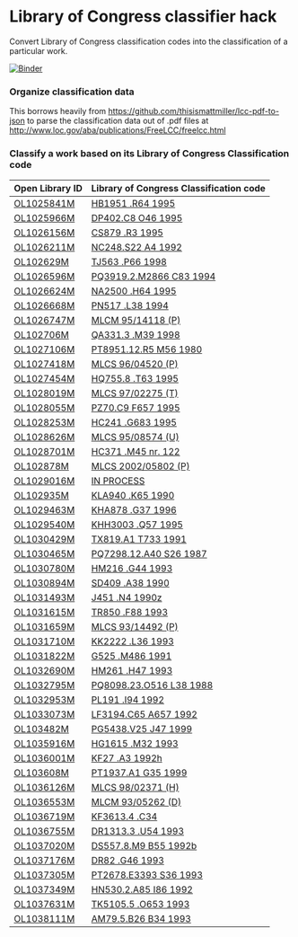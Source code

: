 # Library of Congress classifier hack
Convert Library of Congress classification codes into the classification of a particular work.

[![Binder](https://mybinder.org/badge_logo.svg)](https://mybinder.org/v2/gh/cclauss/library-of-congress-classifier-hack/master)

### Organize classification data
This borrows heavily from https://github.com/thisismattmiller/lcc-pdf-to-json to parse the classification data out of .pdf files at http://www.loc.gov/aba/publications/FreeLCC/freelcc.html

### Classify a work based on its Library of Congress Classification code


Open Library ID | Library of Congress Classification code
-- | --
[OL1025841M](https://openlibrary.org/books/OL1025841M) | [HB1951 .R64 1995](https://openlibrary.org/books/HB1951.R641995)
[OL1025966M](https://openlibrary.org/books/OL1025966M) | [DP402.C8 O46 1995](https://openlibrary.org/books/DP402.C8O461995)
[OL1026156M](https://openlibrary.org/books/OL1026156M) | [CS879 .R3 1995](https://openlibrary.org/books/CS879.R31995)
[OL1026211M](https://openlibrary.org/books/OL1026211M) | [NC248.S22 A4 1992](https://openlibrary.org/books/NC248.S22A41992)
[OL102629M](https://openlibrary.org/books/OL102629M) | [TJ563 .P66 1998](https://openlibrary.org/books/TJ563.P661998)
[OL1026596M](https://openlibrary.org/books/OL1026596M) | [PQ3919.2.M2866 C83 1994](https://openlibrary.org/books/PQ3919.2.M2866C831994)
[OL1026624M](https://openlibrary.org/books/OL1026624M) | [NA2500 .H64 1995](https://openlibrary.org/books/NA2500.H641995)
[OL1026668M](https://openlibrary.org/books/OL1026668M) | [PN517 .L38 1994](https://openlibrary.org/books/PN517.L381994)
[OL1026747M](https://openlibrary.org/books/OL1026747M) | [MLCM 95/14118 (P)](https://openlibrary.org/books/MLCM95/14118(P))
[OL102706M](https://openlibrary.org/books/OL102706M) | [QA331.3 .M39 1998](https://openlibrary.org/books/QA331.3.M391998)
[OL1027106M](https://openlibrary.org/books/OL1027106M) | [PT8951.12.R5 M56 1980](https://openlibrary.org/books/PT8951.12.R5M561980)
[OL1027418M](https://openlibrary.org/books/OL1027418M) | [MLCS 96/04520 (P)](https://openlibrary.org/books/MLCS96/04520(P))
[OL1027454M](https://openlibrary.org/books/OL1027454M) | [HQ755.8 .T63 1995](https://openlibrary.org/books/HQ755.8.T631995)
[OL1028019M](https://openlibrary.org/books/OL1028019M) | [MLCS 97/02275 (T)](https://openlibrary.org/books/MLCS97/02275(T))
[OL1028055M](https://openlibrary.org/books/OL1028055M) | [PZ70.C9 F657 1995](https://openlibrary.org/books/PZ70.C9F6571995)
[OL1028253M](https://openlibrary.org/books/OL1028253M) | [HC241 .G683 1995](https://openlibrary.org/books/HC241.G6831995)
[OL1028626M](https://openlibrary.org/books/OL1028626M) | [MLCS 95/08574 (U)](https://openlibrary.org/books/MLCS95/08574(U))
[OL1028701M](https://openlibrary.org/books/OL1028701M) | [HC371 .M45 nr. 122](https://openlibrary.org/books/HC371.M45nr.122)
[OL102878M](https://openlibrary.org/books/OL102878M) | [MLCS 2002/05802 (P)](https://openlibrary.org/books/MLCS2002/05802(P))
[OL1029016M](https://openlibrary.org/books/OL1029016M) | [IN PROCESS](https://openlibrary.org/books/INPROCESS)
[OL102935M](https://openlibrary.org/books/OL102935M) | [KLA940 .K65 1990](https://openlibrary.org/books/KLA940.K651990)
[OL1029463M](https://openlibrary.org/books/OL1029463M) | [KHA878 .G37 1996](https://openlibrary.org/books/KHA878.G371996)
[OL1029540M](https://openlibrary.org/books/OL1029540M) | [KHH3003 .Q57 1995](https://openlibrary.org/books/KHH3003.Q571995)
[OL1030429M](https://openlibrary.org/books/OL1030429M) | [TX819.A1 T733 1991](https://openlibrary.org/books/TX819.A1T7331991)
[OL1030465M](https://openlibrary.org/books/OL1030465M) | [PQ7298.12.A40 S26 1987](https://openlibrary.org/books/PQ7298.12.A40S261987)
[OL1030780M](https://openlibrary.org/books/OL1030780M) | [HM216 .G44 1993](https://openlibrary.org/books/HM216.G441993)
[OL1030894M](https://openlibrary.org/books/OL1030894M) | [SD409 .A38 1990](https://openlibrary.org/books/SD409.A381990)
[OL1031493M](https://openlibrary.org/books/OL1031493M) | [J451 .N4 1990z](https://openlibrary.org/books/J451.N41990z)
[OL1031615M](https://openlibrary.org/books/OL1031615M) | [TR850 .F88 1993](https://openlibrary.org/books/TR850.F881993)
[OL1031659M](https://openlibrary.org/books/OL1031659M) | [MLCS 93/14492 (P)](https://openlibrary.org/books/MLCS93/14492(P))
[OL1031710M](https://openlibrary.org/books/OL1031710M) | [KK2222 .L36 1993](https://openlibrary.org/books/KK2222.L361993)
[OL1031822M](https://openlibrary.org/books/OL1031822M) | [G525 .M486 1991](https://openlibrary.org/books/G525.M4861991)
[OL1032690M](https://openlibrary.org/books/OL1032690M) | [HM261 .H47 1993](https://openlibrary.org/books/HM261.H471993)
[OL1032795M](https://openlibrary.org/books/OL1032795M) | [PQ8098.23.O516 L38 1988](https://openlibrary.org/books/PQ8098.23.O516L381988)
[OL1032953M](https://openlibrary.org/books/OL1032953M) | [PL191 .I94 1992](https://openlibrary.org/books/PL191.I941992)
[OL1033073M](https://openlibrary.org/books/OL1033073M) | [LF3194.C65 A657 1992](https://openlibrary.org/books/LF3194.C65A6571992)
[OL103482M](https://openlibrary.org/books/OL103482M) | [PG5438.V25 J47 1999](https://openlibrary.org/books/PG5438.V25J471999)
[OL1035916M](https://openlibrary.org/books/OL1035916M) | [HG1615 .M32 1993](https://openlibrary.org/books/HG1615.M321993)
[OL1036001M](https://openlibrary.org/books/OL1036001M) | [KF27 .A3 1992h](https://openlibrary.org/books/KF27.A31992h)
[OL103608M](https://openlibrary.org/books/OL103608M) | [PT1937.A1 G35 1999](https://openlibrary.org/books/PT1937.A1G351999)
[OL1036126M](https://openlibrary.org/books/OL1036126M) | [MLCS 98/02371 (H)](https://openlibrary.org/books/MLCS98/02371(H))
[OL1036553M](https://openlibrary.org/books/OL1036553M) | [MLCM 93/05262 (D)](https://openlibrary.org/books/MLCM93/05262(D))
[OL1036719M](https://openlibrary.org/books/OL1036719M) | [KF3613.4 .C34](https://openlibrary.org/books/KF3613.4.C34)
[OL1036755M](https://openlibrary.org/books/OL1036755M) | [DR1313.3 .U54 1993](https://openlibrary.org/books/DR1313.3.U541993)
[OL1037020M](https://openlibrary.org/books/OL1037020M) | [DS557.8.M9 B55 1992b](https://openlibrary.org/books/DS557.8.M9B551992b)
[OL1037176M](https://openlibrary.org/books/OL1037176M) | [DR82 .G46 1993](https://openlibrary.org/books/DR82.G461993)
[OL1037305M](https://openlibrary.org/books/OL1037305M) | [PT2678.E3393 S36 1993](https://openlibrary.org/books/PT2678.E3393S361993)
[OL1037349M](https://openlibrary.org/books/OL1037349M) | [HN530.2.A85 I86 1992](https://openlibrary.org/books/HN530.2.A85I861992)
[OL1037631M](https://openlibrary.org/books/OL1037631M) | [TK5105.5 .O653 1993](https://openlibrary.org/books/TK5105.5.O6531993)
[OL1038111M](https://openlibrary.org/books/OL1038111M) | [AM79.5.B26 B34 1993](https://openlibrary.org/books/AM79.5.B26B341993)
